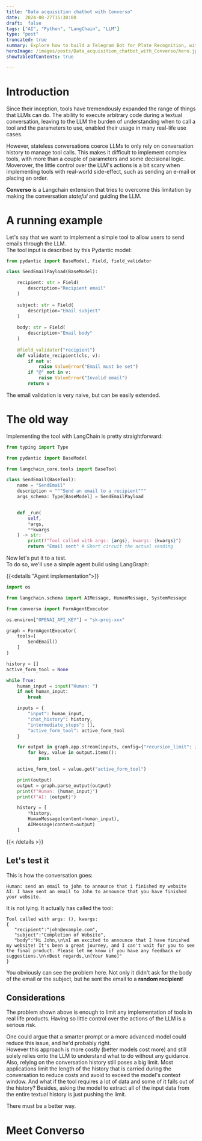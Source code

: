 ```yaml
---
title: "Data acquisition chatbot with Converso"
date:  2024-08-27T15:30:00
draft:  false
tags: ["AI", "Python", "LangChain", "LLM"]
type: "post"
truncated: true
summary: Explore how to build a Telegram Bot for Plate Recognition, with a complete CI/CD pipeline and monitoring dashboards. 
heroImage: /images/posts/Data_acquisition_chatbot_with_Converso/hero.jpg
showTableOfContents: true

---
```


# Introduction
Since their inception, tools have tremendously expanded the range of things that LLMs can do. The ability to execute arbitrary code during a textual conversation,
leaving to the LLM the burden of understanding when to call a tool and the parameters to use, enabled their usage in many real-life use cases.

However, stateless conversations coerce LLMs to only rely on conversation history to manage tool calls.
This makes it difficult to implement complex tools, with more than a couple of parameters and some decisional logic.
Moverover, the little control over the LLM's actions is a bit scary when implementing tools with real-world side-effect, such as sending an e-mail or placing an order.

**Converso** is a Langchain extension that tries to overcome this limitation by making the conversation *stateful* and guiding the LLM.

# A running example

Let's say that we want to implement a simple tool to allow users to send emails through the LLM.  
The tool input is described by this Pydantic model:

```python
from pydantic import BaseModel, Field, field_validator

class SendEmailPayload(BaseModel):

    recipient: str = Field(
        description="Recipient email"
    )
    
    subject: str = Field(
        description="Email subject"
    )
    
    body: str = Field(
        description="Email body"
    )
    
    @field_validator("recipient")
    def validate_recipient(cls, v):
        if not v:
            raise ValueError("Email must be set")
        if "@" not in v:
            raise ValueError("Invalid email")
        return v
```

The email validation is very naive, but can be easily extended.


# The old way

Implementing the tool with LangChain is pretty straightforward:

```python
from typing import Type

from pydantic import BaseModel

from langchain_core.tools import BaseTool

class SendEmail(BaseTool):
    name = "SendEmail"
    description = """Send an email to a recipient"""
    args_schema: Type[BaseModel] = SendEmailPayload


    def _run(
        self,
        *args,
        **kwargs
    ) -> str:
        print(f"Tool called with args: {args}, kwargs: {kwargs}")
        return "Email sent" # Short circuit the actual sending
```

Now let's put it to a test.   
To do so, we'll use a simple agent build using LangGraph:

{{<details "Agent implementation">}}


```python
import os

from langchain.schema import AIMessage, HumanMessage, SystemMessage

from converso import FormAgentExecutor

os.environ["OPENAI_API_KEY"] = "sk-proj-xxx"

graph = FormAgentExecutor(
    tools=[
        SendEmail()
    ]
)

history = []
active_form_tool = None

while True:
    human_input = input("Human: ")
    if not human_input:
        break

    inputs = {
        "input": human_input,
        "chat_history": history,
        "intermediate_steps": [],
        "active_form_tool": active_form_tool
    }

    for output in graph.app.stream(inputs, config={"recursion_limit": 25}):
        for key, value in output.items():
            pass

    active_form_tool = value.get("active_form_tool")

    print(output)
    output = graph.parse_output(output)
    print(f"Human: {human_input}")
    print(f"AI: {output}")

    history = [
        *history,
        HumanMessage(content=human_input),
        AIMessage(content=output)
    ]
```

{{< /details >}}

## Let's test it

This is how the conversation goes:

```
Human: send an email to john to announce that i finished my website
AI: I have sent an email to John to announce that you have finished your website.
```

It is not lying. It actually has called the tool:
```
Tool called with args: (), kwargs: 
{
   "recipient":"john@example.com",
   "subject":"Completion of Website",
   "body":"Hi John,\n\nI am excited to announce that I have finished my website! It's been a great journey, and I can't wait for you to see the final product. Please let me know if you have any feedback or suggestions.\n\nBest regards,\n[Your Name]"
}
```

You obviously can see the problem here.
Not only it didn't ask for the body of the email or the subject, but he sent the email to a **random recipient**!

## Considerations

The problem shown above is enough to limit any implementation of tools in real life products. Having so little control over the actions of the LLM is a serious risk.

One could argue that a smarter prompt or a more advanced model could reduce this issue, and he'd probably right.  
However this approach is more costly (better models cost more) and still solely relies onto the LLM to understand what to do without any guidance.  
Also, relying on the conversation history still poses a big limit. Most applications limit the length of the history that is carried during the conversation to reduce costs and avoid to exceed the model's context window. And what if the tool requires a lot of data and some of it falls out of the history? Besides, asking the model to extract all of the input data from the entire textual history is just pushing the limit.

There must be a better way.

# Meet Converso